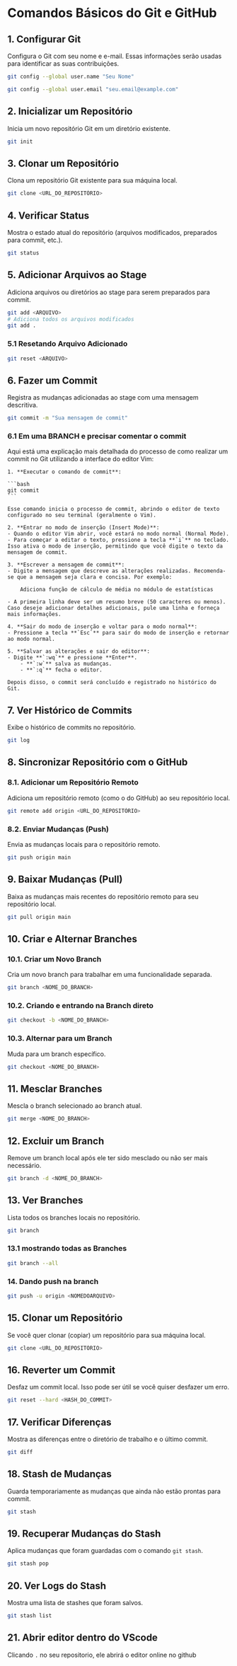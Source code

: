 
# Comandos Básicos do Git e GitHub

## 1. Configurar Git
Configura o Git com seu nome e e-mail. Essas informações serão usadas para identificar as suas contribuições.


```bash
git config --global user.name "Seu Nome"

git config --global user.email "seu.email@example.com"
```

## 2. Inicializar um Repositório
Inicia um novo repositório Git em um diretório existente.

```bash
git init
```

## 3. Clonar um Repositório
Clona um repositório Git existente para sua máquina local.

```bash
git clone <URL_DO_REPOSITÓRIO>
```

## 4. Verificar Status
Mostra o estado atual do repositório (arquivos modificados, preparados para commit, etc.).

```bash
git status
```

## 5. Adicionar Arquivos ao Stage
Adiciona arquivos ou diretórios ao stage para serem preparados para commit.

```bash
git add <ARQUIVO>
# Adiciona todos os arquivos modificados
git add .
```
### 5.1 Resetando Arquivo Adicionado

```bash
git reset <ARQUIVO>
```

## 6. Fazer um Commit
Registra as mudanças adicionadas ao stage com uma mensagem descritiva.

```bash
git commit -m "Sua mensagem de commit"
```

### 6.1 Em uma BRANCH e precisar comentar o commit
Aqui está uma explicação mais detalhada do processo de como realizar um commit no Git utilizando a interface do editor Vim:

    1. **Executar o comando de commit**:

    ```bash
    git commit
    ``` 
    
    Esse comando inicia o processo de commit, abrindo o editor de texto configurado no seu terminal (geralmente o Vim).

    2. **Entrar no modo de inserção (Insert Mode)**:
    - Quando o editor Vim abrir, você estará no modo normal (Normal Mode).
    - Para começar a editar o texto, pressione a tecla **`i`** no teclado. Isso ativa o modo de inserção, permitindo que você digite o texto da mensagem de commit.

    3. **Escrever a mensagem de commit**:
    - Digite a mensagem que descreve as alterações realizadas. Recomenda-se que a mensagem seja clara e concisa. Por exemplo:
       
        Adiciona função de cálculo de média no módulo de estatísticas
       
    - A primeira linha deve ser um resumo breve (50 caracteres ou menos). Caso deseje adicionar detalhes adicionais, pule uma linha e forneça mais informações.

    4. **Sair do modo de inserção e voltar para o modo normal**:
    - Pressione a tecla **`Esc`** para sair do modo de inserção e retornar ao modo normal.

    5. **Salvar as alterações e sair do editor**:
    - Digite **`:wq`** e pressione **Enter**.
        - **`:w`** salva as mudanças.
        - **`:q`** fecha o editor.

    Depois disso, o commit será concluído e registrado no histórico do Git.

## 7. Ver Histórico de Commits
Exibe o histórico de commits no repositório.

```bash
git log
```

## 8. Sincronizar Repositório com o GitHub

### 8.1. Adicionar um Repositório Remoto
Adiciona um repositório remoto (como o do GitHub) ao seu repositório local.

```bash
git remote add origin <URL_DO_REPOSITÓRIO>
```

### 8.2. Enviar Mudanças (Push)
Envia as mudanças locais para o repositório remoto.

```bash
git push origin main
```

## 9. Baixar Mudanças (Pull)
Baixa as mudanças mais recentes do repositório remoto para seu repositório local.

```bash
git pull origin main
```

## 10. Criar e Alternar Branches

### 10.1. Criar um Novo Branch
Cria um novo branch para trabalhar em uma funcionalidade separada.

```bash
git branch <NOME_DO_BRANCH>
```
### 10.2. Criando e entrando na Branch direto
```bash
git checkout -b <NOME_DO_BRANCH>
```

### 10.3. Alternar para um Branch
Muda para um branch específico.

```bash
git checkout <NOME_DO_BRANCH>
```

## 11. Mesclar Branches
Mescla o branch selecionado ao branch atual.

```bash
git merge <NOME_DO_BRANCH>
```

## 12. Excluir um Branch
Remove um branch local após ele ter sido mesclado ou não ser mais necessário.

```bash
git branch -d <NOME_DO_BRANCH>
```

## 13. Ver Branches
Lista todos os branches locais no repositório.

```bash
git branch
```
### 13.1 mostrando todas as Branches
```bash
git branch --all
```
### 14. Dando push na branch

```bash
git push -u origin <NOMEDOARQUIVO>
```
## 15. Clonar um Repositório
Se você quer clonar (copiar) um repositório para sua máquina local.

```bash
git clone <URL_DO_REPOSITÓRIO>
```

## 16. Reverter um Commit
Desfaz um commit local. Isso pode ser útil se você quiser desfazer um erro.

```bash
git reset --hard <HASH_DO_COMMIT>
```

## 17. Verificar Diferenças
Mostra as diferenças entre o diretório de trabalho e o último commit.

```bash
git diff
```

## 18. Stash de Mudanças
Guarda temporariamente as mudanças que ainda não estão prontas para commit.

```bash
git stash
```

## 19. Recuperar Mudanças do Stash
Aplica mudanças que foram guardadas com o comando `git stash`.

```bash
git stash pop
```

## 20. Ver Logs do Stash
Mostra uma lista de stashes que foram salvos.

```bash
git stash list
```


## 21. Abrir editor dentro do VScode
Clicando `.` no seu repositorio, ele abrirá o editor online no github
